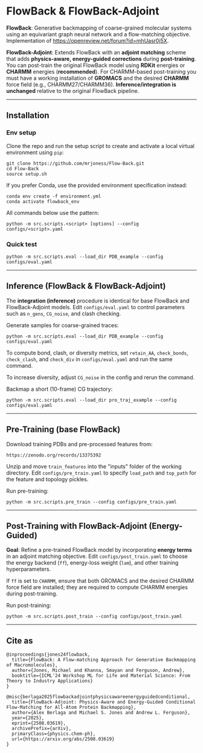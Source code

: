 # FlowBack & FlowBack-Adjoint

**FlowBack**: Generative backmapping of coarse-grained molecular systems using an equivariant graph neural network and a flow-matching objective. Implementation of https://openreview.net/forum?id=mhUasr0j5X.

**FlowBack-Adjoint**: Extends FlowBack with an **adjoint matching** scheme that adds **physics-aware, energy-guided corrections** during **post-training**. You can post-train the original FlowBack model using **RDKit** energies or **CHARMM** energies (**recommended**). For CHARMM-based post-training you must have a working installation of **GROMACS** and the desired **CHARMM** force field (e.g., CHARMM27/CHARMM36). **Inference/integration is unchanged** relative to the original FlowBack pipeline.

---

## Installation

### Env setup
Clone the repo and run the setup script to create and activate a local virtual environment using `pip`:

    git clone https://github.com/mrjoness/Flow-Back.git
    cd Flow-Back
    source setup.sh

If you prefer Conda, use the provided environment specification instead:

    conda env create -f environment.yml
    conda activate flowback_env

All commands below use the pattern:

    python -m src.scripts.<script> [options] --config configs/<script>.yaml

### Quick test
    python -m src.scripts.eval --load_dir PDB_example --config configs/eval.yaml

---

## Inference (FlowBack & FlowBack-Adjoint)

The **integration (inference)** procedure is identical for base FlowBack and FlowBack-Adjoint models. Edit `configs/eval.yaml` to control parameters such as `n_gens`, `CG_noise`, and clash checking.

Generate samples for coarse-grained traces:

    python -m src.scripts.eval --load_dir PDB_example --config configs/eval.yaml

To compute bond, clash, or diversity metrics, set `retain_AA`, `check_bonds`, `check_clash`, and `check_div` in `configs/eval.yaml` and run the same command.

To increase diversity, adjust `CG_noise` in the config and rerun the command.

Backmap a short (10-frame) CG trajectory:

    python -m src.scripts.eval --load_dir pro_traj_example --config configs/eval.yaml

---

## Pre-Training (base FlowBack)

Download training PDBs and pre-processed features from:

    https://zenodo.org/records/13375392

Unzip and move `train_features` into the "inputs" folder of the working directory. Edit `configs/pre_train.yaml` to specify `load_path` and `top_path` for the feature and topology pickles.

Run pre-training:

    python -m src.scripts.pre_train --config configs/pre_train.yaml

---

## Post-Training with FlowBack-Adjoint (Energy-Guided)

**Goal**: Refine a pre-trained FlowBack model by incorporating **energy terms** in an adjoint matching objective. Edit `configs/post_train.yaml` to choose the energy backend (`ff`), energy-loss weight (`lam`), and other training hyperparameters.

If `ff` is set to `CHARMM`, ensure that both GROMACS and the desired CHARMM force field are installed; they are required to compute CHARMM energies during post-training.

Run post-training:

    python -m src.scripts.post_train --config configs/post_train.yaml

---

## Cite as

    @inproceedings{jones24flowback,
      title={FlowBack: A Flow-matching Approach for Generative Backmapping of Macromolecules},
      author={Jones, Michael and Khanna, Smayan and Ferguson, Andrew},
      booktitle={ICML'24 Workshop ML for Life and Material Science: From Theory to Industry Applications}
    }

    @misc{berlaga2025flowbackadjointphysicsawareenergyguidedconditional,
      title={FlowBack-Adjoint: Physics-Aware and Energy-Guided Conditional Flow-Matching for All-Atom Protein Backmapping},
      author={Alex Berlaga and Michael S. Jones and Andrew L. Ferguson},
      year={2025},
      eprint={2508.03619},
      archivePrefix={arXiv},
      primaryClass={physics.chem-ph},
      url={https://arxiv.org/abs/2508.03619}
    }

